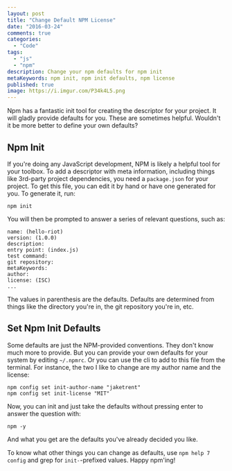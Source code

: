 ```yaml
---
layout: post
title: "Change Default NPM License"
date: "2016-03-24"
comments: true
categories:
  - "Code"
tags:
  - "js"
  - "npm"
description: Change your npm defaults for npm init
metaKeywords: npm init, npm init defaults, npm license
published: true
image: https://i.imgur.com/P34k4L5.png
---
```


Npm has a fantastic init tool for creating the descriptor for your project.  It will gladly provide defaults for you.  These are sometimes helpful.  Wouldn't it be more better to define your own defaults?

<!--more-->

## Npm Init

If you're doing any JavaScript development, NPM is likely a helpful tool for your toolbox.  To add a descriptor with meta information, including things like 3rd-party project dependencies, you need a `package.json` for your project.  To get this file, you can edit it by hand or have one generated for you.  To generate it, run:

```
npm init
```

You will then be prompted to answer a series of relevant questions, such as:

```
name: (hello-riot)
version: (1.0.0)
description:
entry point: (index.js)
test command:
git repository:
metaKeywords:
author:
license: (ISC)
...
```

The values in parenthesis are the defaults.  Defaults are determined from things like the directory you're in, the git repository you're in, etc.

## Set Npm Init Defaults

Some defaults are just the NPM-provided conventions.  They don't know much more to provide.  But you can provide your own defaults for your system by editing `~/.npmrc`.  Or you can use the cli to add to this file from the terminal.  For instance, the two I like to change are my author name and the license:

```
npm config set init-author-name "jaketrent"
npm config set init-license "MIT"
```

Now, you can init and just take the defaults without pressing enter to answer the question with:

```
npm -y
```

And what you get are the defaults you've already decided you like.

To know what other things you can change as defaults, use `npm help 7 config` and grep for `init-`-prefixed values.  Happy npm'ing!

